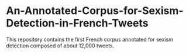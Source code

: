 # An-Annotated-Corpus-for-Sexism-Detection-in-French-Tweets
This repository contains the first French corpus annotated for sexism detection composed of about 12,000 tweets.
